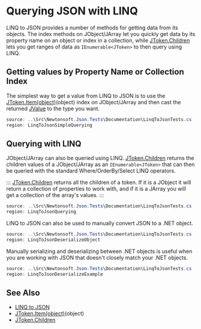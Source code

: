 ﻿# Querying JSON with LINQ

LINQ to JSON provides a number of methods for getting data from its objects. The index methods on JObject/JArray let you quickly get data by its property name on an object or index in a collection, while [JToken.Children](/API/newtonsoft/json/linq/jtoken/#method-children) lets you get ranges of data as `IEnumerable<JToken>` to then query using LINQ.

## Getting values by Property Name or Collection Index

The simplest way to get a value from LINQ to JSON is to use the [JToken.Item(object)](/API/newtonsoft/json/linq/jtoken/#property-item)(object) index on JObject/JArray and then cast the returned [JValue](/API/newtonsoft/json/linq/jvalue/) to the type you want.

```csharp Getting JSON Values
source: ..\Src\Newtonsoft.Json.Tests\Documentation\LinqToJsonTests.cs
region: LinqToJsonSimpleQuerying
```

## Querying with LINQ

JObject/JArray can also be queried using LINQ. [JToken.Children](/API/newtonsoft/json/linq/jtoken/#method-children) returns the children values of a JObject/JArray as an `IEnumerable<JToken>` that can then be queried with the standard Where/OrderBy/Select LINQ operators.

:::
[JToken.Children](/API/newtonsoft/json/linq/jtoken/#method-children) returns all the children of a token. If it is a JObject it will return a collection of properties to work with, and if it is a JArray you will get a collection of the array's values.
:::

```csharp Querying JSON
source: ..\Src\Newtonsoft.Json.Tests\Documentation\LinqToJsonTests.cs
region: LinqToJsonQuerying
```

LINQ to JSON can also be used to manually convert JSON to a .NET object.

```csharp Deserializing Using LINQ Objects
source: ..\Src\Newtonsoft.Json.Tests\Documentation\LinqToJsonTests.cs
region: LinqToJsonDeserializeObject
```

Manually serializing and deserializing between .NET objects is useful when you are working with JSON that doesn't closely match your .NET objects.

```csharp Deserializing Using LINQ Example
source: ..\Src\Newtonsoft.Json.Tests\Documentation\LinqToJsonTests.cs
region: LinqToJsonDeserializeExample
```

## See Also

- [LINQ to JSON](README.md)
- [JToken.Item(object)](/API/newtonsoft/json/linq/jtoken/#property-item)(object)
- [JToken.Children](/API/newtonsoft/json/linq/jtoken/#method-children)